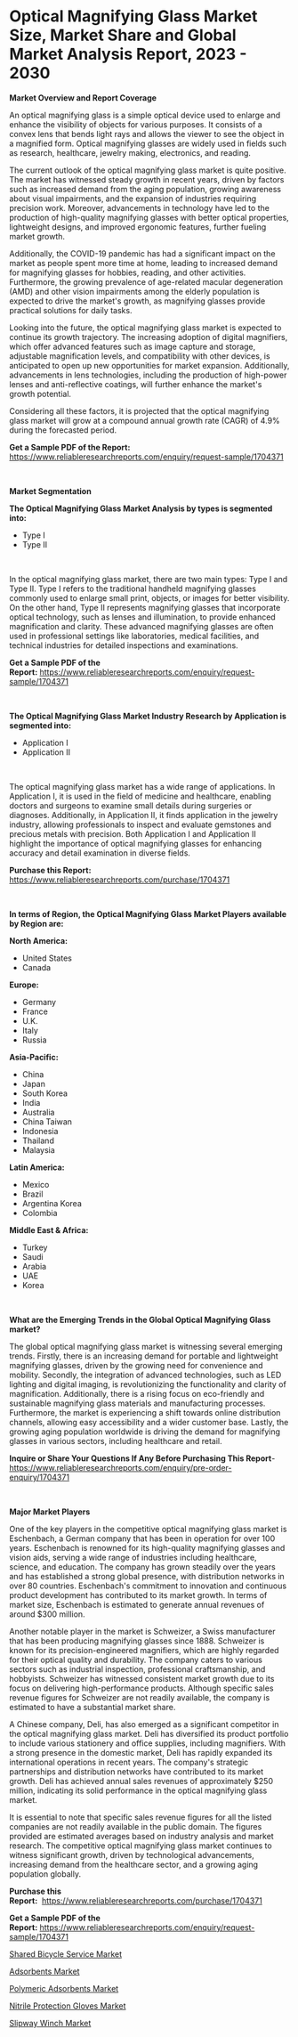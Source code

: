 <p><h1>Optical Magnifying Glass Market Size, Market Share and Global Market Analysis Report, 2023 - 2030</h1></p><p><strong>Market Overview and Report Coverage</strong></p>
<p><p>An optical magnifying glass is a simple optical device used to enlarge and enhance the visibility of objects for various purposes. It consists of a convex lens that bends light rays and allows the viewer to see the object in a magnified form. Optical magnifying glasses are widely used in fields such as research, healthcare, jewelry making, electronics, and reading.</p><p>The current outlook of the optical magnifying glass market is quite positive. The market has witnessed steady growth in recent years, driven by factors such as increased demand from the aging population, growing awareness about visual impairments, and the expansion of industries requiring precision work. Moreover, advancements in technology have led to the production of high-quality magnifying glasses with better optical properties, lightweight designs, and improved ergonomic features, further fueling market growth.</p><p>Additionally, the COVID-19 pandemic has had a significant impact on the market as people spent more time at home, leading to increased demand for magnifying glasses for hobbies, reading, and other activities. Furthermore, the growing prevalence of age-related macular degeneration (AMD) and other vision impairments among the elderly population is expected to drive the market's growth, as magnifying glasses provide practical solutions for daily tasks.</p><p>Looking into the future, the optical magnifying glass market is expected to continue its growth trajectory. The increasing adoption of digital magnifiers, which offer advanced features such as image capture and storage, adjustable magnification levels, and compatibility with other devices, is anticipated to open up new opportunities for market expansion. Additionally, advancements in lens technologies, including the production of high-power lenses and anti-reflective coatings, will further enhance the market's growth potential.</p><p>Considering all these factors, it is projected that the optical magnifying glass market will grow at a compound annual growth rate (CAGR) of 4.9% during the forecasted period.</p></p>
<p><strong>Get a Sample PDF of the Report:</strong> <a href="https://www.reliableresearchreports.com/enquiry/request-sample/1704371">https://www.reliableresearchreports.com/enquiry/request-sample/1704371</a></p>
<p>&nbsp;</p>
<p><strong>Market Segmentation</strong></p>
<p><strong>The Optical Magnifying Glass Market Analysis by types is segmented into:</strong></p>
<p><ul><li>Type I</li><li>Type II</li></ul></p>
<p>&nbsp;</p>
<p><p>In the optical magnifying glass market, there are two main types: Type I and Type II. Type I refers to the traditional handheld magnifying glasses commonly used to enlarge small print, objects, or images for better visibility. On the other hand, Type II represents magnifying glasses that incorporate optical technology, such as lenses and illumination, to provide enhanced magnification and clarity. These advanced magnifying glasses are often used in professional settings like laboratories, medical facilities, and technical industries for detailed inspections and examinations.</p></p>
<p><strong>Get a Sample PDF of the Report:</strong>&nbsp;<a href="https://www.reliableresearchreports.com/enquiry/request-sample/1704371">https://www.reliableresearchreports.com/enquiry/request-sample/1704371</a></p>
<p>&nbsp;</p>
<p><strong>The Optical Magnifying Glass Market Industry Research by Application is segmented into:</strong></p>
<p><ul><li>Application I</li><li>Application II</li></ul></p>
<p>&nbsp;</p>
<p><p>The optical magnifying glass market has a wide range of applications. In Application I, it is used in the field of medicine and healthcare, enabling doctors and surgeons to examine small details during surgeries or diagnoses. Additionally, in Application II, it finds application in the jewelry industry, allowing professionals to inspect and evaluate gemstones and precious metals with precision. Both Application I and Application II highlight the importance of optical magnifying glasses for enhancing accuracy and detail examination in diverse fields.</p></p>
<p><strong>Purchase this Report:</strong>&nbsp; <a href="https://www.reliableresearchreports.com/purchase/1704371">https://www.reliableresearchreports.com/purchase/1704371</a></p>
<p>&nbsp;</p>
<p><strong>In terms of Region, the Optical Magnifying Glass Market Players available by Region are:</strong></p>
<p>
    <p> <strong> North America: </strong>
        <ul>
            <li>United States</li>
            <li>Canada</li>
        </ul>
        </p> 
    <p> <strong> Europe: </strong>
        <ul>
            <li>Germany</li>
            <li>France</li>
            <li>U.K.</li>
            <li>Italy</li>
            <li>Russia</li>
        </ul>
        </p> 
    <p> <strong> Asia-Pacific: </strong>
        <ul>
            <li>China</li>
            <li>Japan</li>
            <li>South Korea</li>
            <li>India</li>
            <li>Australia</li>
            <li>China Taiwan</li>
            <li>Indonesia</li>
            <li>Thailand</li>
            <li>Malaysia</li>
        </ul>
        </p> 
    <p> <strong> Latin America: </strong>
        <ul>
            <li>Mexico</li>
            <li>Brazil</li>
            <li>Argentina Korea</li>
            <li>Colombia</li>
        </ul>
        </p> 
    <p> <strong> Middle East & Africa: </strong>
        <ul>
            <li>Turkey</li>
            <li>Saudi</li>
            <li>Arabia</li>
            <li>UAE</li>
            <li>Korea</li>
        </ul>
    </p>
    </p>
<p>&nbsp;</p>
<p><strong>What are the Emerging Trends in the Global Optical Magnifying Glass market?</strong></p>
<p><p>The global optical magnifying glass market is witnessing several emerging trends. Firstly, there is an increasing demand for portable and lightweight magnifying glasses, driven by the growing need for convenience and mobility. Secondly, the integration of advanced technologies, such as LED lighting and digital imaging, is revolutionizing the functionality and clarity of magnification. Additionally, there is a rising focus on eco-friendly and sustainable magnifying glass materials and manufacturing processes. Furthermore, the market is experiencing a shift towards online distribution channels, allowing easy accessibility and a wider customer base. Lastly, the growing aging population worldwide is driving the demand for magnifying glasses in various sectors, including healthcare and retail.</p></p>
<p><strong>Inquire or Share Your Questions If Any Before Purchasing This Report</strong>- <a href="https://www.reliableresearchreports.com/enquiry/pre-order-enquiry/1704371">https://www.reliableresearchreports.com/enquiry/pre-order-enquiry/1704371</a></p>
<p>&nbsp;</p>
<p><strong>Major Market Players</strong></p>
<p><p>One of the key players in the competitive optical magnifying glass market is Eschenbach, a German company that has been in operation for over 100 years. Eschenbach is renowned for its high-quality magnifying glasses and vision aids, serving a wide range of industries including healthcare, science, and education. The company has grown steadily over the years and has established a strong global presence, with distribution networks in over 80 countries. Eschenbach's commitment to innovation and continuous product development has contributed to its market growth. In terms of market size, Eschenbach is estimated to generate annual revenues of around $300 million.</p><p>Another notable player in the market is Schweizer, a Swiss manufacturer that has been producing magnifying glasses since 1888. Schweizer is known for its precision-engineered magnifiers, which are highly regarded for their optical quality and durability. The company caters to various sectors such as industrial inspection, professional craftsmanship, and hobbyists. Schweizer has witnessed consistent market growth due to its focus on delivering high-performance products. Although specific sales revenue figures for Schweizer are not readily available, the company is estimated to have a substantial market share.</p><p>A Chinese company, Deli, has also emerged as a significant competitor in the optical magnifying glass market. Deli has diversified its product portfolio to include various stationery and office supplies, including magnifiers. With a strong presence in the domestic market, Deli has rapidly expanded its international operations in recent years. The company's strategic partnerships and distribution networks have contributed to its market growth. Deli has achieved annual sales revenues of approximately $250 million, indicating its solid performance in the optical magnifying glass market.</p><p>It is essential to note that specific sales revenue figures for all the listed companies are not readily available in the public domain. The figures provided are estimated averages based on industry analysis and market research. The competitive optical magnifying glass market continues to witness significant growth, driven by technological advancements, increasing demand from the healthcare sector, and a growing aging population globally.</p></p>
<p><strong>Purchase this Report:</strong>&nbsp;&nbsp;<a href="https://www.reliableresearchreports.com/purchase/1704371">https://www.reliableresearchreports.com/purchase/1704371</a></p>
<p></p>
<p><strong>Get a Sample PDF of the Report:</strong>&nbsp;<a href="https://www.reliableresearchreports.com/enquiry/request-sample/1704371">https://www.reliableresearchreports.com/enquiry/request-sample/1704371</a></p>
<p><p><a href="https://github.com/YashRP12/Market-Research-Report-List-1/blob/main/shared-bicycle-service-market.md">Shared Bicycle Service Market</a></p><p><a href="https://www.linkedin.com/pulse/adsorbents-market-size-share-global-analysis-report-2023--eyuwe/">Adsorbents Market</a></p><p><a href="https://www.linkedin.com/pulse/polymeric-adsorbents-market-size-share-amp-trends-analysis-j004e/">Polymeric Adsorbents Market</a></p><p><a href="https://github.com/Chiragrp25/Market-Research-Report-List-1/blob/main/nitrile-protection-gloves-market.md">Nitrile Protection Gloves Market</a></p><p><a href="https://medium.com/@wall.see.write/slipway-winch-market-outlook-industry-overview-and-forecast-2023-to-2030-70561691c424">Slipway Winch Market</a></p></p>